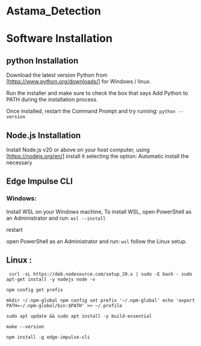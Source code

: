 # Astama_Detection

# Software Installation
## python Installation
Download the latest version Python from [https://www.python.org/downloads/] for Windows / linux.

Run the installer and make sure to check the box that says Add Python to PATH during the installation process.

Once installed, restart the Command Prompt and try running:
`` python --version ``

## Node.js Installation
Install Node.js v20 or above on your host computer, using [https://nodejs.org/en/] 
install it selecting the option: Automatic install the necessary

## Edge Impulse CLI
### Windows:
Install WSL on your Windows machine, To install WSL, open PowerShell as an Administrator and run:
`` wsl --install ``


restart


open PowerShell as an Administrator and run:
`` wsl ``
follow the Linux setup.

## Linux :
`` 
curl -sL https://deb.nodesource.com/setup_20.x | sudo -E bash -
sudo apt-get install -y nodejs
node -v
``

``
npm config get prefix
``

``
mkdir ~/.npm-global
npm config set prefix '~/.npm-global'
echo 'export PATH=~/.npm-global/bin:$PATH' >> ~/.profile
``

``
sudo apt update && sudo apt install -y build-essential
``

``
make --version
``

``
npm install -g edge-impulse-cli
``


